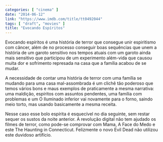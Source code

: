 ```yaml
---
categories: [ "cinema" ]
date: "2014-06-12"
link: "https://www.imdb.com/title/tt0492044"
tags: [ "draft", "movies" ]
title: "Evocando Espíritos"
---
```

Evocando espíritos é uma história de terror que consegue unir espiritismo com câncer, além de no processo conseguir boas sequências que unem a história de um garoto sensitivo nos tempos atuais com um garoto ainda mais sensitivo que participou de um experimento além-vida que causou muita dor e sofrimento represada na casa que a família acabou de se mudar.

A necessidade de contar uma história de terror com uma família se mudando para uma casa mal-assombrada é um clichê tão poderoso que temos vários bons e maus exemplos de praticamente a mesma narrativa: uma maldição, espíritos com assuntos pendentes, uma família com problemas e um O Iluminado inferior vai novamente para o forno, saindo meio torto, mas usando basicamente a mesma receita.

Nesse caso esse bolo espírita é esquecível no dia seguinte, sem restar sequer os sustos da noite anterior. A revolução digital não tem ajudado os filmes de terror, como pode-se comprovar com Mama, A Face do Medo e este The Haunting in Connecticut. Felizmente o novo Evil Dead não utilizou este duvidoso artifício.
